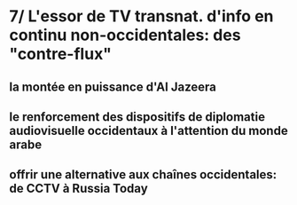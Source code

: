 # 7/ L'essor de TV transnat. d'info en continu non-occidentales: des "contre-flux"

## la montée en puissance d'Al Jazeera

## le renforcement des dispositifs de diplomatie audiovisuelle occidentaux à l'attention du monde arabe

## offrir une alternative aux chaînes occidentales: de CCTV à Russia Today
